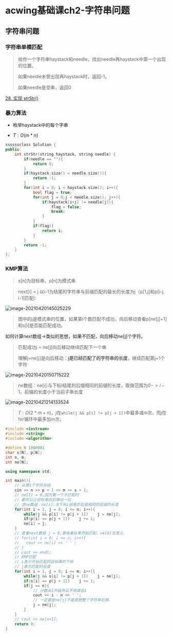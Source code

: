 # acwing基础课ch2-字符串问题


## 字符串问题

### 字符串单模匹配

> 给你一个字符串haystack和needle，找出needle再haystack中第一个出现的位置。
>
> 如果needle未曾出现再haystack时，返回-1。
>
> 如果needle是空串，返回0

[28. 实现 strStr()](https://leetcode-cn.com/problems/implement-strstr/)

### 暴力算法

+ 枚举haystack中的每个字串

+ $T:O(m*n)$

``` cpp
ssssssclass Solution {
public:
    int strStr(string haystack, string needle) {
        if(needle == ""){
            return 0;
        }
        if(haystack.size() < needle.size()){
            return -1;
        }
        for(int i = 0; i < haystack.size(); i++){
            bool flag = true;
            for(int j = 0;j < needle.size(); j++){
                if(haystack[i+j] != needle[j]){
                    flag = false;
                    break;
                }
            }
            if(flag){
                return i;
            }
        }
        return -1;
    }
};
```

### KMP算法

> s[n]为目标串，p[n]为模式串

> next[i] = j 以i-1为结尾的字符串与前缀匹配的最长的长度为j（p[1,j]和p[i-j, i-1]匹配）

![image-20210420145025229](https://picture-table.oss-cn-beijing.aliyuncs.com/img/image-20210420145025229.png)

> 图中的j是模式串的位置，如果第i个数匹配不成功，向后移动查看p[ne[j]+1]和s[i]是否能匹配成功。

如何计算next数组->类似的思想，如果不匹配，向后移动ne[j]个字符。

>  匹配成功j = ne[j]向后移动继续匹配下一个串
>
> 理解j=ne[j]是向后移动：**j是已经匹配了的字符串的长度**，继续匹配第j+1个字符

![image-20210420150715222](https://picture-table.oss-cn-beijing.aliyuncs.com/img/image-20210420150715222.png)

> ne数组：ne[i]:与下标i结尾的后缀相同的前缀的长度，取值范围为$0->i-1$，前缀的长度小于当前子串长度

![image-20210421214133524](https://picture-table.oss-cn-beijing.aliyuncs.com/img/image-20210421214133524.png)

> $T:O(2*m+n)$，$j$在`while(j && p[i] != p[j + 1])​`中最多减$m$次，而$j$在for循环中最多加$m$次。

``` cpp
#include <iostream>
#include <string>
#include <algorithm>

#define N 1000001
char s[N], p[N];
int n, m;
int ne[N];

using namespace std;

int main(){
    // 从第1个字符开始
    cin >> n >> p + 1 >> m >> s + 1;
    // ne[1] = 0,因为第一个不匹配时
    // 都可以让目标串向后移动一位
    // 求ne数组：ne[i]:与下标i结尾的后缀相同的前缀的长度
    for(int i = 2, j = 0; i <= n; i++){
        while(j && p[i] != p[j + 1])    j = ne[j];
        if(p[i] == p[j + 1])    j += 1;
        ne[i] = j;
    }
    // 查看next数组 j = 0,意味着从零开始匹配，ne[0]无意义。
    // for(int i = 0; i <= n; i++){
    //   cout << ne[i] << ' ' ;
    // }
    // cout << endl;
    // KMP匹配
    // i表示开始匹配的目标串的下标
    // j表示匹配的长度
    for(int i = 1, j = 0; i <= m; i++){
        while(j && s[i] != p[j + 1])    j = ne[j];
        if(s[i] == p[j + 1])    j += 1;
        if(j == n){
            // 计数从1开始所以不用减去1
            cout << i - n << ' ';
            // 一定要是ne[j]不能是把整个字符串右移。
            j = ne[j];
        }
    }
    // cout << ne[n+1];
    return 0;
}
```


